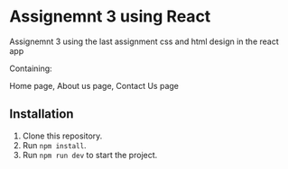 # Assignemnt 3 using React

Assignemnt 3 using the last assignment css and html design in the react app

Containing:
 
 Home page, About us page, Contact Us page 

## Installation
1. Clone this repository.
2. Run `npm install`.
3. Run `npm run dev` to start the project.

